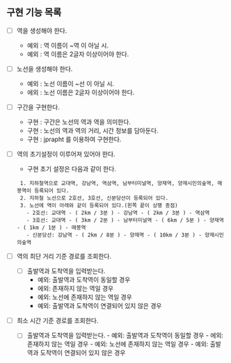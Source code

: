 ## 구현 기능 목록

- [ ] 역을 생성해야 한다.
    - 예외 : 역 이름이 ~역 이 아닐 시.
    - 예외 : 역 이름은 2글자 이상이어야 한다.
- [ ] 노선을 생성해야 한다.
    - 예외 : 노선 이름이 ~선 이 아닐 시.
    - 에외 : 노선 이름은 2글자 이상이어야 한다.

- [ ] 구간을 구현한다.
    - 구현 : 구간은 노선의 역과 역을 의미한다.
    - 구현 : 노선의 역과 역의 거리, 시간 정보를 담아둔다.
    - 구현 : jprapht 를 이용하여 구현한다.
    
- [ ] 역의 초기설정이 이루어져 있어야 한다.
    - 구현 초기 설정은 다음과 같이 한다.
    ```
     1. 지하철역으로 교대역, 강남역, 역삼역, 남부터미널역, 양재역, 양재시민의숲역, 매봉역이 등록되어 있다.
     2. 지하철 노선으로 2호선, 3호선, 신분당선이 등록되어 있다.
     3. 노선에 역이 아래와 같이 등록되어 있다.(왼쪽 끝이 상행 종점)
       - 2호선: 교대역 - ( 2km / 3분 ) - 강남역 - ( 2km / 3분 ) - 역삼역
       - 3호선: 교대역 - ( 3km / 2분 ) - 남부터미널역 - ( 6km / 5분 ) - 양재역 - ( 1km / 1분 ) - 매봉역
       - 신분당선: 강남역 - ( 2km / 8분 ) - 양재역 - ( 10km / 3분 ) - 양재시민의숲역
    ```
  
- [ ] 역의 최단 거리 기준 경로를 조회한다.
    - [ ] 출발역과 도착역을 입력받는다.
        - 예외: 출발역과 도착역이 동일할 경우
        - 에외: 존재하지 않는 역일 경우
        - 예외: 노선에 존재하지 않는 역일 경우
        - 예외: 출발역과 도착역이 연결되어 있지 않은 경우
        
- [ ] 최소 시간 기준 경로를 조회한다.
    - [ ] 출발역과 도착역을 입력받는다.
            - 예외: 출발역과 도착역이 동일할 경우
            - 에외: 존재하지 않는 역일 경우
            - 예외: 노선에 존재하지 않는 역일 경우
            - 예외: 출발역과 도착역이 연결되어 있지 않은 경우

  
    
    